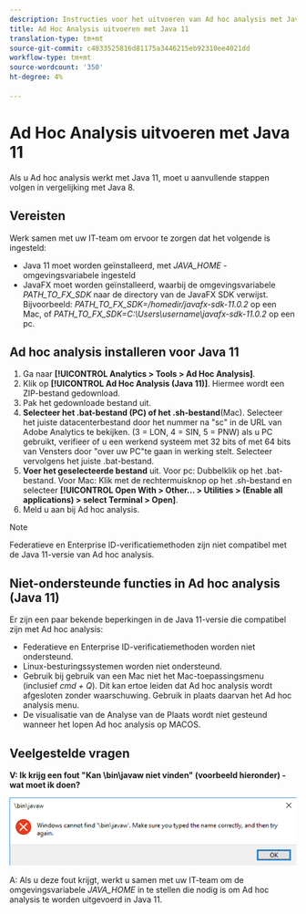 ```yaml
---
description: Instructies voor het uitvoeren van Ad hoc analysis met Java 11.
title: Ad Hoc Analysis uitvoeren met Java 11
translation-type: tm+mt
source-git-commit: c4833525816d81175a3446215eb92310ee4021dd
workflow-type: tm+mt
source-wordcount: '350'
ht-degree: 4%

---
```



# Ad Hoc Analysis uitvoeren met Java 11

Als u Ad hoc analysis werkt met Java 11, moet u aanvullende stappen volgen in vergelijking met Java 8.

## Vereisten

Werk samen met uw IT-team om ervoor te zorgen dat het volgende is ingesteld:

* Java 11 moet worden geïnstalleerd, met *JAVA_HOME* -omgevingsvariabele ingesteld
* JavaFX moet worden geïnstalleerd, waarbij de omgevingsvariabele *PATH_TO_FX_SDK* naar de directory van de JavaFX SDK verwijst. Bijvoorbeeld: *PATH_TO_FX_SDK=/homedir/javafx-sdk-11.0.2* op een Mac, of *PATH_TO_FX_SDK=C:\Users\username\javafx-sdk-11.0.2* op een pc.

## Ad hoc analysis installeren voor Java 11

1. Ga naar **[!UICONTROL Analytics > Tools > Ad Hoc Analysis]**.
1. Klik op **[!UICONTROL Ad Hoc Analysis (Java 11)]**. Hiermee wordt een ZIP-bestand gedownload.
1. Pak het gedownloade bestand uit.
1. **Selecteer het .bat-bestand (PC) of het .sh-bestand**(Mac). Selecteer het juiste datacenterbestand door het nummer na &quot;sc&quot; in de URL van Adobe Analytics te bekijken. (3 = LON, 4 = SIN, 5 = PNW) als u PC gebruikt, verifieer of u een werkend systeem met 32 bits of met 64 bits van Vensters door &quot;over uw PC&quot;te gaan in werking stelt. Selecteer vervolgens het juiste .bat-bestand.
1. **Voer het geselecteerde bestand** uit. Voor pc: Dubbelklik op het .bat-bestand. Voor Mac: Klik met de rechtermuisknop op het .sh-bestand en selecteer **[!UICONTROL Open With > Other... > Utilities > (Enable all applications) > select Terminal > Open]**.
1. Meld u aan bij Ad hoc analysis.

>[!NOTE]
>
>Federatieve en Enterprise ID-verificatiemethoden zijn niet compatibel met de Java 11-versie van Ad hoc analysis.

## Niet-ondersteunde functies in Ad hoc analysis (Java 11)

Er zijn een paar bekende beperkingen in de Java 11-versie die compatibel zijn met Ad hoc analysis:

* Federatieve en Enterprise ID-verificatiemethoden worden niet ondersteund.
* Linux-besturingssystemen worden niet ondersteund.
* Gebruik bij gebruik van een Mac niet het Mac-toepassingsmenu (inclusief *cmd + Q*). Dit kan ertoe leiden dat Ad hoc analysis wordt afgesloten zonder waarschuwing. Gebruik in plaats daarvan het Ad hoc analysis menu.
* De visualisatie van de Analyse van de Plaats wordt niet gesteund wanneer het lopen Ad hoc analysis op MACOS.

## Veelgestelde vragen

**V: Ik krijg een fout &quot;Kan \bin\javaw niet vinden&quot; (voorbeeld hieronder) - wat moet ik doen?**

![](/help/analyze/ad-hoc-analysis/assets/error-java.png)

A: Als u deze fout krijgt, werkt u samen met uw IT-team om de omgevingsvariabele *JAVA_HOME* in te stellen die nodig is om Ad hoc analysis te worden uitgevoerd in Java 11.
